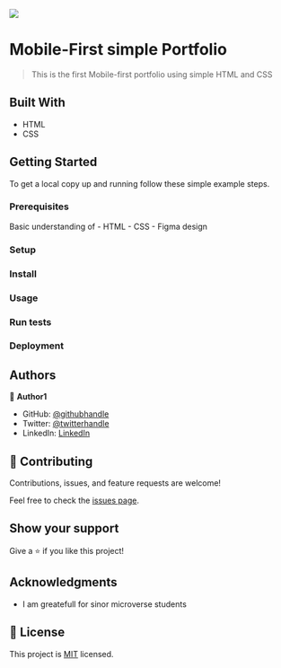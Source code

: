 ![](https://img.shields.io/badge/Microverse-blueviolet)

# Mobile-First simple Portfolio

> This is the first Mobile-first portfolio using simple HTML and CSS

## Built With

- HTML
- CSS

## Getting Started

To get a local copy up and running follow these simple example steps.

### Prerequisites

Basic understanding of - HTML - CSS - Figma design

### Setup

### Install

### Usage

### Run tests

### Deployment

## Authors

👤 **Author1**

- GitHub: [@githubhandle](https://github.com/belaymit?tab=repositories)
- Twitter: [@twitterhandle](https://twitter.com/2belamit)
- LinkedIn: [LinkedIn](https://www.linkedin.com/in/belay-birhanu-144ba714b/)

## 🤝 Contributing

Contributions, issues, and feature requests are welcome!

Feel free to check the [issues page](../../issues/).

## Show your support

Give a ⭐️ if you like this project!

## Acknowledgments

- I am greatefull for sinor microverse students

## 📝 License

This project is [MIT](./LICENSE) licensed.
